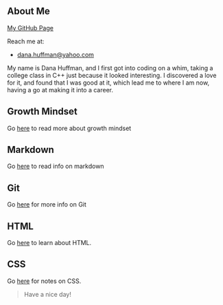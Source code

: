 ## About Me
[My GitHub Page](https://github.com/dLeigh01)

Reach me at:
* dana.huffman@yahoo.com

My name is Dana Huffman, and I first got into coding on a whim, taking a college class in C++ just because it looked interesting. I discovered a love for it, and found that I was good at it, which lead me to where I am now, having a go at making it into a career.

## Growth Mindset

Go [here](growth-mindset.md) to read more about growth mindset

## Markdown
Go [here](markdown.md) to read info on markdown

## Git
Go [here](learning-git.md) for more info on Git

## HTML
Go [here](html.md) to learn about HTML.

## CSS
Go [here](css.md) for notes on CSS.
> Have a nice day!